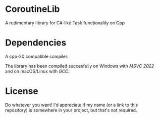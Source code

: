 # CoroutineLib
A rudimentary library for C#-like Task functionality on Cpp

# Dependencies
A cpp-20 compatible compiler.

The library has been compiled succesfully on Windows with *MSVC 2022* and on macOS/Linux with *GCC*.

# License

Do whatever you want! I'd appreciate if my name (or a link to this repository) is somewhere in your project, but that's not required.
